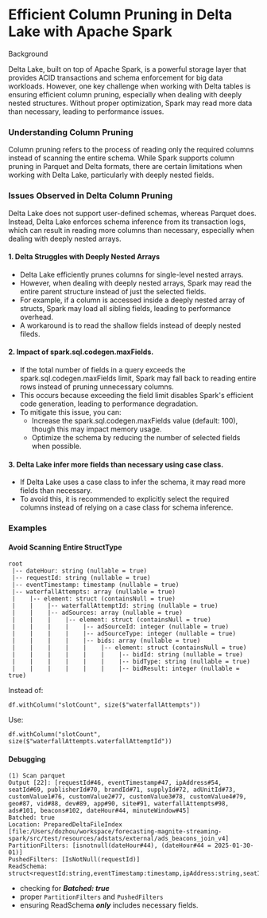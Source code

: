 # Efficient Column Pruning in Delta Lake with Apache Spark

Background

Delta Lake, built on top of Apache Spark, is a powerful storage layer that provides ACID transactions and schema enforcement for big data workloads. 
However, one key challenge when working with Delta tables is ensuring efficient column pruning, especially when dealing with deeply nested structures. 
Without proper optimization, Spark may read more data than necessary, leading to performance issues.

### Understanding Column Pruning

Column pruning refers to the process of reading only the required columns instead of scanning the entire schema. 
While Spark supports column pruning in Parquet and Delta formats, there are certain limitations when working with Delta Lake, 
particularly with deeply nested fields.

### Issues Observed in Delta Column Pruning

Delta Lake does not support user-defined schemas, whereas Parquet does. 
Instead, Delta Lake enforces schema inference from its transaction logs, 
which can result in reading more columns than necessary, especially when dealing with deeply nested arrays.

#### 1. Delta Struggles with Deeply Nested Arrays
- Delta Lake efficiently prunes columns for single-level nested arrays.
- However, when dealing with deeply nested arrays, Spark may read the entire parent structure instead of just the selected fields.
- For example, if a column is accessed inside a deeply nested array of structs, Spark may load all sibling fields, leading to performance overhead.
- A workaround is to read the shallow fields instead of deeply nested fileds.

#### 2. Impact of spark.sql.codegen.maxFields.
- If the total number of fields in a query exceeds the spark.sql.codegen.maxFields limit, Spark may fall back to reading entire rows instead of pruning unnecessary columns.
- This occurs because exceeding the field limit disables Spark's efficient code generation, leading to performance degradation.
- To mitigate this issue, you can:
    - Increase the spark.sql.codegen.maxFields value (default: 100), though this may impact memory usage.
    - Optimize the schema by reducing the number of selected fields when possible.
#### 3. Delta Lake infer more fields than necessary using case class.
- If Delta Lake uses a case class to infer the schema, it may read more fields than necessary.
- To avoid this, it is recommended to explicitly select the required columns instead of relying on a case class for schema inference.

### Examples

#### Avoid Scanning Entire StructType

```
root
 |-- dateHour: string (nullable = true)
 |-- requestId: string (nullable = true)
 |-- eventTimestamp: timestamp (nullable = true)
 |-- waterfallAttempts: array (nullable = true)
 |    |-- element: struct (containsNull = true)
 |    |    |-- waterfallAttemptId: string (nullable = true)
 |    |    |-- adSources: array (nullable = true)
 |    |    |    |-- element: struct (containsNull = true)
 |    |    |    |    |-- adSourceId: integer (nullable = true)
 |    |    |    |    |-- adSourceType: integer (nullable = true)
 |    |    |    |    |-- bids: array (nullable = true)
 |    |    |    |    |    |-- element: struct (containsNull = true)
 |    |    |    |    |    |    |-- bidId: string (nullable = true)
 |    |    |    |    |    |    |-- bidType: string (nullable = true)
 |    |    |    |    |    |    |-- bidResult: integer (nullable = true)

```

Instead of:
```
df.withColumn("slotCount", size($"waterfallAttempts"))
```
Use:
```
df.withColumn("slotCount", size($"waterfallAttempts.waterfallAttemptId"))
```

#### Debugging

```
(1) Scan parquet 
Output [22]: [requestId#46, eventTimestamp#47, ipAddress#54, seatId#69, publisherId#70, brandId#71, supplyId#72, adUnitId#73, customValue1#76, customValue2#77, customValue3#78, customValue4#79, geo#87, vid#88, dev#89, app#90, site#91, waterfallAttempts#98, ads#101, beacons#102, dateHour#44, minuteWindow#45]
Batched: true
Location: PreparedDeltaFileIndex [file:/Users/dozhou/workspace/forecasting-magnite-streaming-spark/src/test/resources/adstats/external/ads_beacons_join_v4]
PartitionFilters: [isnotnull(dateHour#44), (dateHour#44 = 2025-01-30-01)]
PushedFilters: [IsNotNull(requestId)]
ReadSchema: struct<requestId:string,eventTimestamp:timestamp,ipAddress:string,seatId:int,publisherId:int,brandId:int,supplyId:int,adUnitId:int,customValue1:string,customValue2:string,customValue3:string,customValue4:string,geo:struct<country:string,region:string,postalCode:string,dmaCode:int>,vid:struct<videoId:string>,dev:struct<os:string,platformId:int>,app:struct<deviceId:string,bundleId:string>,site:struct<siteDomain:string>,waterfallAttempts:array<struct<waterfallAttemptId:string>>,ads:array<struct<marketplaceId:int>>,beacons:array<struct<type:string>>>
```

- checking for ***Batched: true***
- proper `PartitionFilters` and `PushedFilters`
- ensuring ReadSchema ***only*** includes necessary fields. 
